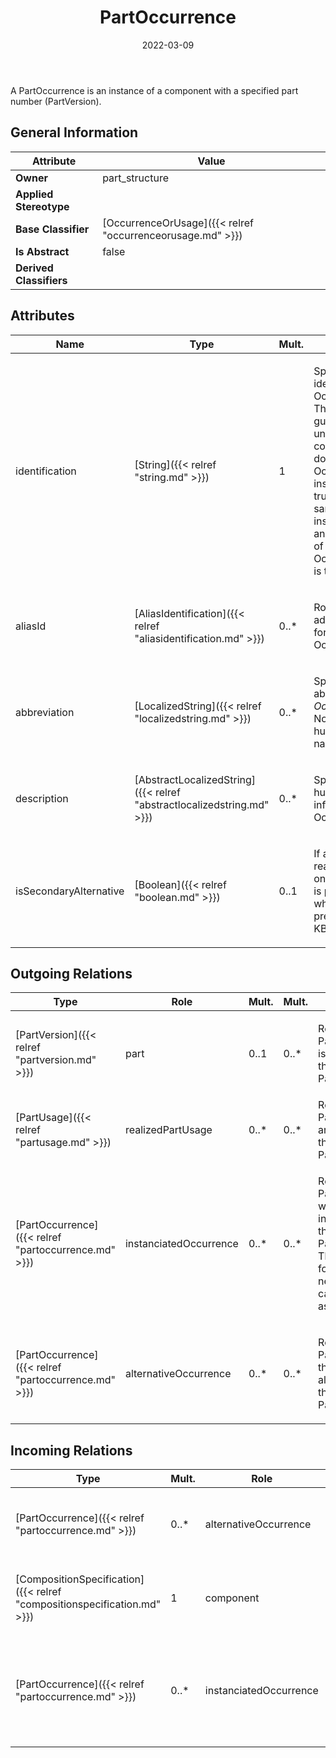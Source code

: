 ﻿---
title: PartOccurrence
toc: false
type: specs
date: "2022-03-09"
draft: false
specification: VEC
version: 2.0.0
documentType: "Recommendation"
elementType: Class
classes:
  - PartOccurrence
menu_name: vec-2.0.0
---
<p>A PartOccurrence is an instance of a component with a specified part number (PartVersion). </p>

## General Information

| Attribute               | Value |
|-------------------------|-------|
| **Owner**               | part_structure |
| **Applied Stereotype**  |   |
| **Base Classifier**     | [OccurrenceOrUsage]({{< relref "occurrenceorusage.md" >}})<br/>  |
| **Is Abstract**         | false |
| **Derived Classifiers** |   |

## Attributes
|  Name  |  Type  |  Mult.  |  Description  |  Owning Classifier  |
|--------|--------|---------|---------------|--------------|
|identification | [String]({{< relref "string.md" >}}) | 1 | <p> Specifies a unique identification of the OccurrenceOrUsage. The identification is guaranteed to be unique within the context. For all VEC-documents an OccurrenceOrUsage-instance can be trusted to be the same if the context-instance is the same and the identification of the OccurrenceOrUsage is the same.      </p> | [OccurrenceOrUsage]({{< relref "occurrenceorusage.md" >}}) |
|aliasId | [AliasIdentification]({{< relref "aliasidentification.md" >}}) | 0..* | <p> Room to specify additional identifiers for the OccurrenceOrUsage.      </p> | [OccurrenceOrUsage]({{< relref "occurrenceorusage.md" >}}) |
|abbreviation | [LocalizedString]({{< relref "localizedstring.md" >}}) | 0..* | <p> Specifies an abbreviation of the <i>OccurrenceOrUsage</i>. Normally this a human readable short name.      </p> | [OccurrenceOrUsage]({{< relref "occurrenceorusage.md" >}}) |
|description | [AbstractLocalizedString]({{< relref "abstractlocalizedstring.md" >}}) | 0..* | <p> Specifies additional, human readable information about the OccurrenceOrUsage.      </p> | [OccurrenceOrUsage]({{< relref "occurrenceorusage.md" >}}) |
|isSecondaryAlternative | [Boolean]({{< relref "boolean.md" >}}) | 0..1 | <p>If a PartUsage is realized by more than one PartOccurrence it is possible to specify which one is the preferred.   (see KBLFRM-264) </p> | [PartOccurrence]({{< relref "partoccurrence.md" >}}) |

## Outgoing Relations
|    Type  |   Role   |   Mult.   |   Mult.   |   Description   |
|----------|----------|-----------|-----------|-----------------|
| [PartVersion]({{< relref "partversion.md" >}}) | part | 0..1 | 0..* | <p> References the PartVersion that is instantiated by this PartOccurrence.      </p> |
| [PartUsage]({{< relref "partusage.md" >}}) | realizedPartUsage | 0..* | 0..* | References the PartUsages that are realized by the PartOccurrence. |
| [PartOccurrence]({{< relref "partoccurrence.md" >}}) | instanciatedOccurrence | 0..* | 0..* | <p> References the PartOccurrence which is instantiated by the PartOccurrence. This reference is for example needed in the case of usage of assemblies.      </p> |
| [PartOccurrence]({{< relref "partoccurrence.md" >}}) | alternativeOccurrence | 0..* | 0..* | <p> References the PartOccurrences that are an alternative for this PartOccurrence.      </p> |
##  Incoming Relations
|    Type  |   Mult.  |   Role    |   Mult.   |   Description  |
|----------|----------|-----------|-----------|----------------|
| [PartOccurrence]({{< relref "partoccurrence.md" >}}) | 0..* | alternativeOccurrence | 0..* | <p> References the PartOccurrences that are an alternative for this PartOccurrence.      </p> |
| [CompositionSpecification]({{< relref "compositionspecification.md" >}}) | 1 | component | 0..* | <p> Specifies the PartOccurrences defined in the CompositionSpecification.      </p> |
| [PartOccurrence]({{< relref "partoccurrence.md" >}}) | 0..* | instanciatedOccurrence | 0..* | <p> References the PartOccurrence which is instantiated by the PartOccurrence. This reference is for example needed in the case of usage of assemblies.      </p> |
